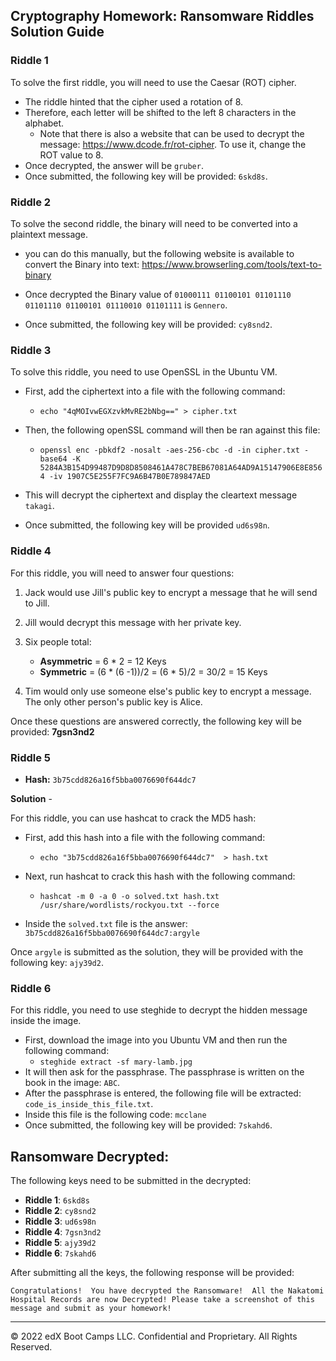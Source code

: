 ## Cryptography Homework: Ransomware Riddles Solution Guide

### Riddle 1

To solve the first riddle, you will need to use the Caesar (ROT) cipher.
- The riddle hinted that the cipher used a rotation of 8. 
- Therefore, each letter will be shifted to the left 8 characters in the alphabet.
  - Note that there is also a website that can be used to decrypt the message: https://www.dcode.fr/rot-cipher. To use it, change the ROT value to 8.
- Once decrypted, the answer will be `gruber`.
- Once submitted, the following key will be provided: `6skd8s`.

### Riddle 2

To solve the second riddle, the binary will need to be converted into a plaintext message.

- you can do this manually, but the following website is available to convert the Binary into text: https://www.browserling.com/tools/text-to-binary

- Once decrypted the Binary value of `01000111 01100101 01101110 01101110 01100101 01110010 01101111`  is `Gennero`.

- Once submitted, the following key will be provided: `cy8snd2`.

### Riddle 3
 
To solve this riddle, you need to use OpenSSL in the Ubuntu VM.
- First, add the ciphertext into a file with the following command:
  - `echo "4qMOIvwEGXzvkMvRE2bNbg==" > cipher.txt`

- Then, the following openSSL command will then be ran against this file:
  - `openssl enc -pbkdf2 -nosalt -aes-256-cbc -d -in cipher.txt -base64 -K 5284A3B154D99487D9D8D8508461A478C7BEB67081A64AD9A15147906E8E8564 -iv 1907C5E255F7FC9A6B47B0E789847AED`

- This will decrypt the ciphertext and display the cleartext message `takagi`.
- Once submitted, the following key will be provided `ud6s98n`. 


### Riddle 4

For this riddle, you will need to answer four questions:
1. Jack would use Jill's public key to encrypt a message that he will send to Jill. 

2. Jill would decrypt this message with her private key.
3. Six people total:
    - **Asymmetric** = 6 * 2 = 12 Keys
    - **Symmetric** = (6 * (6 -1))/2 = (6 * 5)/2 =  30/2 = 15 Keys
4. Tim would only use someone else's public key to encrypt a message.  The only other person's public key is Alice. 
  
Once these questions are answered correctly, the following key will be provided: **7gsn3nd2**

### Riddle 5



  - **Hash:**  `3b75cdd826a16f5bba0076690f644dc7`
  
**Solution** - 

For this riddle, you can use hashcat to crack the MD5 hash:

- First, add this hash into a file with the following command:
  - `echo "3b75cdd826a16f5bba0076690f644dc7"  > hash.txt`

- Next, run hashcat to crack this hash with the following command:
  - `hashcat -m 0 -a 0 -o solved.txt hash.txt /usr/share/wordlists/rockyou.txt --force`

- Inside the `solved.txt` file is the answer: `3b75cdd826a16f5bba0076690f644dc7:argyle`

Once  `argyle` is submitted as the solution, they will be provided with the following key: `ajy39d2`. 
 

### Riddle 6

For this riddle, you need to use steghide to decrypt the hidden message inside the image.
- First, download the image into you Ubuntu VM and then run the following command:
  - `steghide extract -sf mary-lamb.jpg`
- It will then ask for the passphrase. The passphrase is written on the book in the image:  `ABC`.
- After the passphrase is entered, the following file will be extracted: `code_is_inside_this_file.txt`.
- Inside this file is the following code: `mcclane`
- Once submitted, the following key will be provided: `7skahd6`.


## Ransomware Decrypted:

The following keys need to be submitted in the decrypted:
  - **Riddle 1**: `6skd8s`
  - **Riddle 2**: `cy8snd2`
  - **Riddle 3**: `ud6s98n`
  - **Riddle 4**: `7gsn3nd2`
  - **Riddle 5**: `ajy39d2`
  - **Riddle 6**: `7skahd6`
  
After submitting all the keys, the following response will be provided:

`Congratulations!  You have decrypted the Ransomware!  All the Nakatomi Hospital Records are now Decrypted! Please take a screenshot of this message and submit as your homework!`

---
© 2022 edX Boot Camps LLC. Confidential and Proprietary. All Rights Reserved.
 
  
